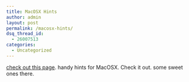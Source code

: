 ```yaml
---
title: MacOSX Hints
author: admin
layout: post
permalink: /macosx-hints/
dsq_thread_id:
  - 26007513
categories:
  - Uncategorized
---
```

[check out this page][1]. handy hints for MacOSX. Check it out. some sweet ones there.

 [1]: http://www.macosxhints.com/